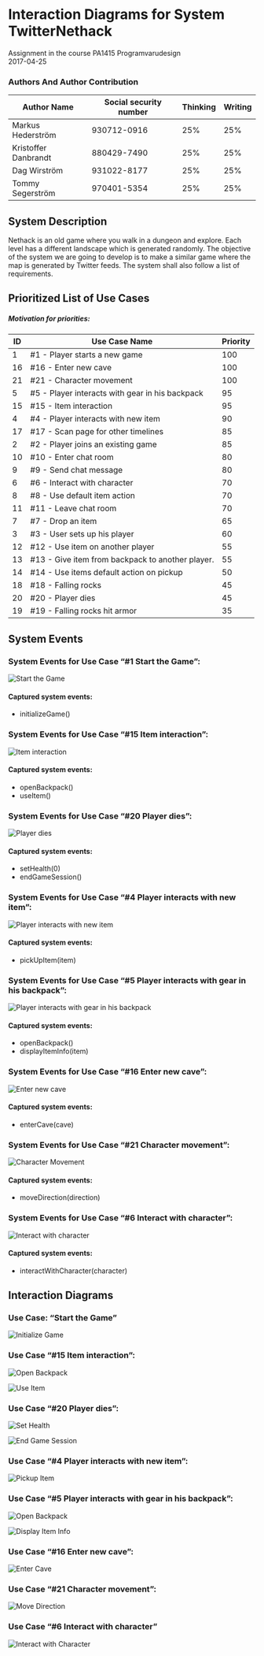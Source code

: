 # Interaction Diagrams for System TwitterNethack

Assignment in the course PA1415 Programvarudesign  
2017-04-25  

### Authors And Author Contribution

| Author Name	          | Social security number	| Thinking	 | Writing	|
| -------------         |------------------------	| ---------- |--------- |
|Markus Hederström      | 930712-0916 		        |   25% 	   |	     25%|
|Kristoffer Danbrandt   | 880429-7490      		    |   25% 	   |		   25%|
|Dag Wirström           | 931022-8177      		    |   25% 	   |		   25%|
|Tommy Segerström       | 970401-5354      		    |   25% 	   |		   25%|


## System Description
Nethack is an old game where you walk in a dungeon and explore. Each level has a different landscape which is generated randomly. The objective of the system we are going to develop is to make a similar game where the map is generated by Twitter feeds. The system shall also follow a list of requirements.

## Prioritized List of Use Cases
##### Motivation for priorities:

|ID	          | Use Case Name	                                          | Priority  |
| ------------|---------------------------------------------------------| --------- |
|     1       |    #1 - Player starts a new game                        |    100    |
|     16      |    #16 - Enter new cave                                 |    100    |
|     21      |    #21 - Character movement                             |    100    |
|     5       |    #5 - Player interacts with gear in his backpack      |    95     |
|     15      |    #15 - Item interaction                               |    95     |
|     4       |    #4 - Player interacts with new item                  |    90     |
|     17      |    #17 - Scan page for other timelines                  |    85     |
|     2       |    #2 - Player joins an existing game                   |    85     |
|     10      |    #10 - Enter chat room                                |    80     |
|     9       |    #9 - Send chat message                               |    80     |
|     6       |    #6 - Interact with character                         |    70     |
|     8       |    #8 - Use default item action                         |    70     |
|     11      |    #11 - Leave chat room                                |    70     |
|     7       |    #7 - Drop an item                                    |    65     |
|     3       |    #3 - User sets up his player                         |    60     |
|     12      |    #12 - Use item on another player                     |    55     |
|     13      |    #13 - Give item from backpack to another player.     |    55     |
|     14      |    #14 - Use items default action on pickup             |    50     |
|     18      |    #18 - Falling rocks                                  |    45     |
|     20      |    #20 - Player dies                                    |    45     |
|     19      |    #19 - Falling rocks hit armor                        |    35     |

## System Events
### System Events for Use Case “#1 Start the Game”:

![Start the Game](img/system_sequence_diagram/1_start_the_game.png "Start the Game")

#### Captured system events:

* initializeGame()

### System Events for Use Case “#15 Item interaction”:

![Item interaction](img/system_sequence_diagram/15_item_interaction.png "Item interaction")

#### Captured system events:

* openBackpack()
* useItem()

### System Events for Use Case “#20 Player dies”:

![Player dies](img/system_sequence_diagram/20_player_dies.png "Player dies")

#### Captured system events:

* setHealth(0)
* endGameSession()

### System Events for Use Case “#4 Player interacts with new item”:

![Player interacts with new item](img/system_sequence_diagram/4_player_interacts_with_new_item.png "Player interacts with new item")

#### Captured system events:

* pickUpItem(item)

### System Events for Use Case “#5 Player interacts with gear in his backpack”:

![Player interacts with gear in his backpack](img/system_sequence_diagram/5_player_interact_item_backpack.png "Player interacts with gear in his backpack")

#### Captured system events:
* openBackpack()
* displayItemInfo(item)

### System Events for Use Case “#16 Enter new cave”:

![Enter new cave](img/system_sequence_diagram/16_enter_new_cave.png "Enter new cave")

#### Captured system events:
* enterCave(cave)

### System Events for Use Case “#21 Character movement”:

![Character Movement](img/system_sequence_diagram/21_character_movement.png "Character Movement")

#### Captured system events:
* moveDirection(direction)

### System Events for Use Case “#6 Interact with character”:

![Interact with character](img/system_sequence_diagram/6_interact_with_character.png "Interact with character")

#### Captured system events:
* interactWithCharacter(character)

## Interaction Diagrams

### Use Case: “Start the Game”

![Initialize Game](img/interaction_diagrams/initialize_game.png "Initialize Game")

### Use Case “#15 Item interaction”:

![Open Backpack](img/interaction_diagrams/open_backpack.png "Open Backpack")

![Use Item](img/interaction_diagrams/use_item.png "Use Item")

### Use Case “#20 Player dies”:

![Set Health](img/interaction_diagrams/set_health.png "Set Health")

![End Game Session](img/interaction_diagrams/end_game_session.png "End Game Session")


### Use Case “#4 Player interacts with new item”:

![Pickup Item](img/interaction_diagrams/pickup_item.png "Pickup Item")

### Use Case “#5 Player interacts with gear in his backpack”:

![Open Backpack](img/interaction_diagrams/open_backpack.png "Open Backpack")

![Display Item Info](img/interaction_diagrams/display_item_info.png "Display Item Info")

### Use Case “#16 Enter new cave”:

![Enter Cave](img/interaction_diagrams/enter_cave.png "Enter Cave")

### Use Case “#21 Character movement”:

![Move Direction](img/interaction_diagrams/move_direction.png "Move Direction")

### Use Case “#6 Interact with character”

![Interact with Character](img/interaction_diagrams/interact_with_character.png "Interact with Character")
